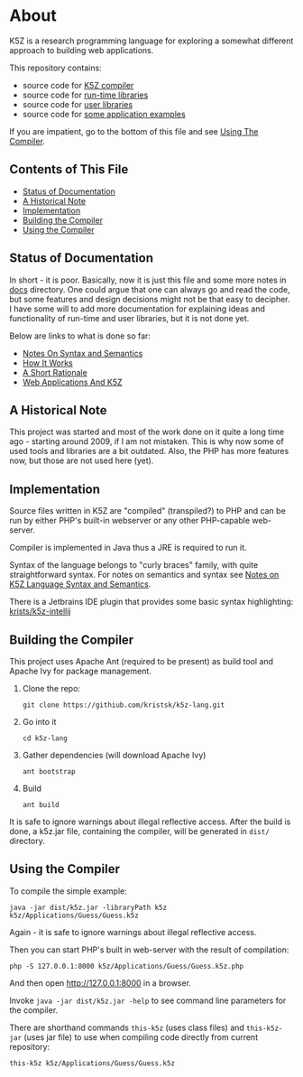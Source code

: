 # About

K5Z is a research programming language for exploring a somewhat different approach to building web applications.

This repository contains:

* source code for [K5Z compiler](src/java)
* source code for [run-time libraries](src/k5z)
* source code for [user libraries](k5z/Libraries)
* source code for [some application examples](k5z/Applications)

If you are impatient, go to the bottom of this file and see [Using The Compiler](#using-the-compiler).

## Contents of This File

* [Status of Documentation](#status-of-documentation)
* [A Historical Note](#a-historical-note)
* [Implementation](#implementation)
* [Building the Compiler](#building-the-compiler)
* [Using the Compiler](#using-the-compiler)

## Status of Documentation

In short - it is poor. Basically, now it is just this file and some more notes in [docs](docs) directory. One could
argue that one can always go and read the code, but some features and design decisions might not be that easy to
decipher. I have some will to add more documentation for explaining ideas and functionality of run-time and user
libraries, but it is not done yet.

Below are links to what is done so far:

* [Notes On Syntax and Semantics](docs/NotesOnSyntaxAndSemantics.md)
* [How It Works](docs/HowItWorks.md)
* [A Short Rationale](docs/AShortRationale.md)
* [Web Applications And K5Z](docs/WebApplicationsAndK5Z.md)

## A Historical Note

This project was started and most of the work done on it quite a long time ago - starting around 2009, if I am not
mistaken. This is why now some of used tools and libraries are a bit outdated. Also, the PHP has more features now, but
those are not used here (yet).

## Implementation

Source files written in K5Z are "compiled" (transpiled?) to PHP and can be run by either PHP's built-in webserver or any
other PHP-capable web-server.

Compiler is implemented in Java thus a JRE is required to run it.

Syntax of the language belongs to "curly braces" family, with quite straightforward syntax. For notes on semantics and
syntax see [Notes on K5Z Language Syntax and Semantics](docs/NotesOnSyntaxAndSemantics.md).

There is a Jetbrains IDE plugin that provides some basic syntax
highlighting: [krists/k5z-intellij](https://github.com/krists/k5z-intellij)

## Building the Compiler

This project uses Apache Ant (required to be present) as build tool and Apache Ivy for package management.

1. Clone the repo:
   ```
   git clone https://githiub.com/kristsk/k5z-lang.git
   ```
2. Go into it
   ```
   cd k5z-lang
   ```
3. Gather dependencies (will download Apache Ivy)
   ```
   ant bootstrap
   ```
4. Build
   ```
   ant build
   ```

It is safe to ignore warnings about illegal reflective access. After the build is done, a k5z.jar file, containing the
compiler, will be generated in `dist/` directory.

## Using the Compiler

To compile the simple example:

```
java -jar dist/k5z.jar -libraryPath k5z k5z/Applications/Guess/Guess.k5z
```

Again - it is safe to ignore warnings about illegal reflective access.

Then you can start PHP's built in web-server with the result of compilation:

```
php -S 127.0.0.1:8000 k5z/Applications/Guess/Guess.k5z.php
```

And then open http://127.0.0.1:8000 in a browser.

Invoke `java -jar dist/k5z.jar -help` to see command line parameters for the compiler.

There are shorthand commands `this-k5z` (uses class files) and `this-k5z-jar` (uses jar file) to use when compiling code
directly from current repository:

```
this-k5z k5z/Applications/Guess/Guess.k5z
```
